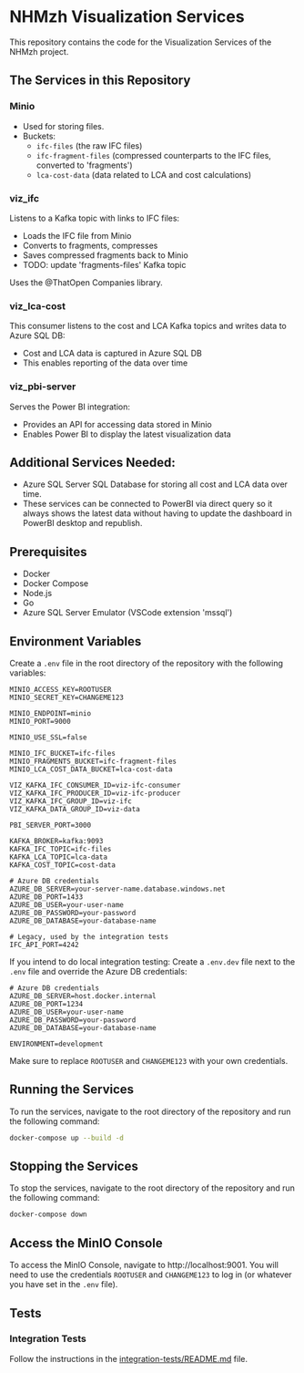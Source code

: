 # NHMzh Visualization Services

This repository contains the code for the Visualization Services of the NHMzh project.

## The Services in this Repository

### Minio

- Used for storing files.
- Buckets:
  - `ifc-files` (the raw IFC files)
  - `ifc-fragment-files` (compressed counterparts to the IFC files, converted to 'fragments')
  - `lca-cost-data` (data related to LCA and cost calculations)

### viz_ifc

Listens to a Kafka topic with links to IFC files:

- Loads the IFC file from Minio
- Converts to fragments, compresses
- Saves compressed fragments back to Minio
- TODO: update 'fragments-files' Kafka topic

Uses the @ThatOpen Companies library.

### viz_lca-cost

This consumer listens to the cost and LCA Kafka topics and writes data to Azure SQL DB:

- Cost and LCA data is captured in Azure SQL DB
- This enables reporting of the data over time

### viz_pbi-server

Serves the Power BI integration:

- Provides an API for accessing data stored in Minio
- Enables Power BI to display the latest visualization data

## Additional Services Needed:

- Azure SQL Server SQL Database for storing all cost and LCA data over time.
- These services can be connected to PowerBI via direct query so it always shows the latest data without having to update the dashboard in PowerBI desktop and republish.

## Prerequisites

- Docker
- Docker Compose
- Node.js
- Go
- Azure SQL Server Emulator (VSCode extension 'mssql')

## Environment Variables

Create a `.env` file in the root directory of the repository with the following variables:

```
MINIO_ACCESS_KEY=ROOTUSER
MINIO_SECRET_KEY=CHANGEME123

MINIO_ENDPOINT=minio
MINIO_PORT=9000

MINIO_USE_SSL=false

MINIO_IFC_BUCKET=ifc-files
MINIO_FRAGMENTS_BUCKET=ifc-fragment-files
MINIO_LCA_COST_DATA_BUCKET=lca-cost-data

VIZ_KAFKA_IFC_CONSUMER_ID=viz-ifc-consumer
VIZ_KAFKA_IFC_PRODUCER_ID=viz-ifc-producer
VIZ_KAFKA_IFC_GROUP_ID=viz-ifc
VIZ_KAFKA_DATA_GROUP_ID=viz-data

PBI_SERVER_PORT=3000

KAFKA_BROKER=kafka:9093
KAFKA_IFC_TOPIC=ifc-files
KAFKA_LCA_TOPIC=lca-data
KAFKA_COST_TOPIC=cost-data

# Azure DB credentials
AZURE_DB_SERVER=your-server-name.database.windows.net
AZURE_DB_PORT=1433
AZURE_DB_USER=your-user-name
AZURE_DB_PASSWORD=your-password
AZURE_DB_DATABASE=your-database-name

# Legacy, used by the integration tests
IFC_API_PORT=4242
```

If you intend to do local integration testing:
Create a `.env.dev` file next to the `.env` file and override the Azure DB credentials:

```
# Azure DB credentials
AZURE_DB_SERVER=host.docker.internal
AZURE_DB_PORT=1234
AZURE_DB_USER=your-user-name
AZURE_DB_PASSWORD=your-password
AZURE_DB_DATABASE=your-database-name

ENVIRONMENT=development
```

Make sure to replace `ROOTUSER` and `CHANGEME123` with your own credentials.

## Running the Services

To run the services, navigate to the root directory of the repository and run the following command:

```bash
docker-compose up --build -d
```

## Stopping the Services

To stop the services, navigate to the root directory of the repository and run the following command:

```bash
docker-compose down
```

## Access the MinIO Console

To access the MinIO Console, navigate to http://localhost:9001. You will need to use the credentials `ROOTUSER` and `CHANGEME123` to log in (or whatever you have set in the `.env` file).

## Tests

### Integration Tests

Follow the instructions in the [integration-tests/README.md](integration-tests/README.md) file.
